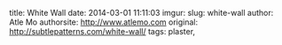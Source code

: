 title: White Wall
date: 2014-03-01 11:11:03
imgur: 
slug: white-wall
author: Atle Mo
authorsite: http://www.atlemo.com
original: http://subtlepatterns.com/white-wall/
tags: plaster,
